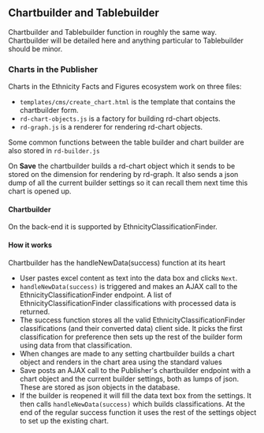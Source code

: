 ## Chartbuilder and Tablebuilder

Chartbuilder and Tablebuilder function in roughly the same way. Chartbuilder will be detailed here and anything 
particular to Tablebuilder should be minor.

### Charts in the Publisher

Charts in the Ethnicity Facts and Figures ecosystem work on three files:

- `templates/cms/create_chart.html` is the template that contains the chartbuilder form.
- `rd-chart-objects.js` is a factory for building rd-chart objects.
- `rd-graph.js` is a renderer for rendering rd-chart objects.

Some common functions between the table builder and chart builder are also stored in `rd-builder.js`

On **Save** the chartbuilder builds a rd-chart object which it sends to be stored on the dimension for rendering by 
rd-graph. It also sends a json dump of all the current builder settings so it can recall them next time this chart is 
opened up.

#### Chartbuilder

On the back-end it is supported by EthnicityClassificationFinder.

#### How it works

Chartbuilder has the handleNewData(success) function at its heart

- User pastes excel content as text into the data box and clicks `Next`.
- `handleNewData(success)` is triggered and makes an AJAX call to the EthnicityClassificationFinder endpoint. A list of 
  EthnicityClassificationFinder classifications with processed data is returned.
- The success function stores all the valid EthnicityClassificationFinder classifications (and their converted data) 
  client side. It picks the first classification for preference then sets up the rest of the builder form using data 
  from that classification.
- When changes are made to any setting chartbuilder builds a chart object and renders in the chart area using the 
  standard values
- Save posts an AJAX call to the Publisher's chartbuilder endpoint with a chart object and the current builder settings,
  both as lumps of json. These are stored as json objects in the database.
- If the builder is reopened it will fill the data text box from the settings. It then calls `handleNewData(success)`
  which builds classifications. At the end of the regular success function it uses the rest of the settings object to 
  set up the existing chart.
